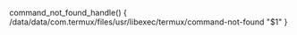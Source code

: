 command_not_found_handle() {
	/data/data/com.termux/files/usr/libexec/termux/command-not-found "$1"
}
